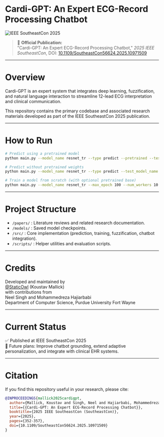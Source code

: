 # Cardi-GPT: An Expert ECG-Record Processing Chatbot

![IEEE SoutheastCon 2025](https://img.shields.io/badge/Published-IEEE%20SoutheastCon%202025-blue)

> 📄 **Official Publication:**  
> "Cardi-GPT: An Expert ECG-Record Processing Chatbot," *2025 IEEE SoutheastCon*, DOI: [10.1109/SoutheastCon56624.2025.10971509](https://doi.org/10.1109/SoutheastCon56624.2025.10971509)

---

# Overview

Cardi-GPT is an expert system that integrates deep learning, fuzzification, and natural language interaction to streamline 12-lead ECG interpretation and clinical communication.

This repository contains the primary codebase and associated research materials developed as part of the IEEE SoutheastCon 2025 publication.

---

# How to Run

```bash
# Predict using a pretrained model
python main.py --model_name resnet_tr --type predict --pretrained --test_model_name 54-81-0.5748.pth --test_file A0064

# Predict without pretrained weights
python main.py --model_name resnet_tr --type predict --test_model_name 54-81-0.5748.pth --test_file A0064

# Train a model from scratch (with optional pretrained base)
python main.py --model_name resnet_tr --max_epoch 100 --num_workers 10 --type train --pretrained
```

---

# Project Structure

- `/papers/` : Literature reviews and related research documentation.
- `/models/` : Saved model checkpoints.
- `/src/` : Core implementation (prediction, training, fuzzification, chatbot integration).
- `/scripts/` : Helper utilities and evaluation scripts.

---

# Credits

Developed and maintained by  
[@StaticOwl](https://www.github.com/StaticOwl) (Koustav Mallick)  
with contributions from  
Neel Singh and Mohammedreza Hajiarbabi  
Department of Computer Science, Purdue University Fort Wayne

---

# Current Status

✅ Published at IEEE SoutheastCon 2025  
🚀 Future plans: Improve chatbot grounding, extend adaptive personalization, and integrate with clinical EHR systems.

---

# Citation

If you find this repository useful in your research, please cite:

```bibtex
@INPROCEEDINGS{mallick2025cardigpt,
  author={Mallick, Koustav and Singh, Neel and Hajiarbabi, Mohammedreza},
  title={{Cardi-GPT: An Expert ECG-Record Processing Chatbot}},
  booktitle={2025 IEEE SoutheastCon (SoutheastCon)},
  year={2025},
  pages={352-357},
  doi={10.1109/SoutheastCon56624.2025.10971509}
}
```
